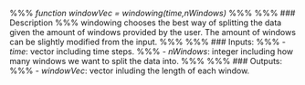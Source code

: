 %%% *function windowVec = windowing(time,nWindows)*
%%% 
%%% ### Description
%%% windowing chooses the best way of splitting the data given the amount of windows provided by the user. The amount of windows can be slightly modified from the input.
%%%
%%% ### Inputs:
%%% - *time*: vector including time steps.
%%% - *nWindows*: integer including how many windows we want to split the data into.
%%%
%%% ### Outputs:
%%% - *windowVec*: vector inluding the length of each window.

